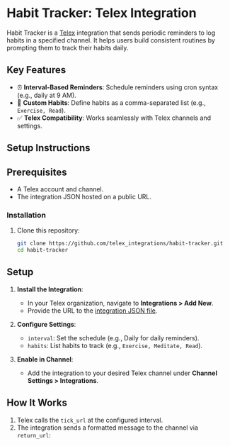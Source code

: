 # Habit Tracker: Telex Integration

Habit Tracker is a [Telex](https://telex.im) integration that sends periodic reminders to log habits in a specified channel. It helps users build consistent routines by prompting them to track their habits daily.

## Key Features
- ⏰ **Interval-Based Reminders**: Schedule reminders using cron syntax (e.g., daily at 9 AM).
- 📝 **Custom Habits**: Define habits as a comma-separated list (e.g., `Exercise, Read`).
- ✅ **Telex Compatibility**: Works seamlessly with Telex channels and settings.

## Setup Instructions

## Prerequisites
- A Telex account and channel.
- The integration JSON hosted on a public URL.

### Installation

1. Clone this repository:

   ```sh
   git clone https://github.com/telex_integrations/habit-tracker.git
   cd habit-tracker
## Setup
1. **Install the Integration**:
   - In your Telex organization, navigate to **Integrations > Add New**.
   - Provide the URL to the [integration JSON file](https://habit-tracker-3aip.onrender.com/integration.json).

2. **Configure Settings**:
   - `interval`: Set the schedule (e.g., Daily for daily reminders).
   - `habits`: List habits to track (e.g., `Exercise, Meditate, Read`).

3. **Enable in Channel**:
   - Add the integration to your desired Telex channel under **Channel Settings > Integrations**.

## How It Works
1. Telex calls the `tick_url` at the configured interval.
2. The integration sends a formatted message to the channel via `return_url`:
